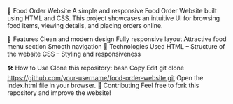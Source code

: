 🍔 Food Order Website
A simple and responsive Food Order Website built using HTML and CSS. This project showcases an intuitive UI for browsing food items, viewing details, and placing orders online.

🚀 Features
Clean and modern design
Fully responsive layout
Attractive food menu section
Smooth navigation
📌 Technologies Used
HTML – Structure of the website
CSS – Styling and responsiveness

🛠 How to Use
Clone this repository:
bash
Copy
Edit
git clone https://github.com/your-username/food-order-website.git
Open the index.html file in your browser.
📢 Contributing
Feel free to fork this repository and improve the website!
